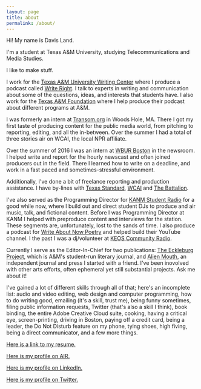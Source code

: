 ```yaml
---
layout: page
title: about
permalink: /about/
---
```

Hi! My name is Davis Land.

I&#39;m a student at Texas A&amp;M University, studying Telecommunications and Media Studies.

I like to make stuff.

I work for the [Texas A&amp;M University Writing Center](http://writingcenter.tamu.edu) where I produce a podcast called [Write Right](http://soundcloud.com/WriteRight). I talk to experts in writing and communication about some of the questions, ideas, and interests that students have. I also work for the [Texas A&amp;M Foundation](http://www.txamfoundation.com/s/1436/gid3give/2014/index.aspx?sid=1436&gid=3&pgid=4203) where I help produce their podcast about different programs at A&amp;M.

I was formerly an intern at [Transom.org](http://transom.org) in Woods Hole, MA. There I got my first taste of producing content for the public media world, from pitching to reporting, editing, and all the in-between. Over the summer I had a total of three stories air on WCAI, the local NPR affiliate.

Over the summer of 2016 I was an intern at [WBUR Boston](wbur.org) in the newsroom. I helped write and report for the hourly newscast and often joined producers out in the field. There I learned how to write on a deadline, and work in a fast paced and sometimes-stressful environment.  

Additionally, I&#39;ve done a bit of freelance reporting and production assistance. I have by-lines with [Texas Standard](http://texasstandard.org), [WCAI](http://capeandislands.org) and [The Battalion](http://thebatt.com). 

I&#39;ve also served as the Programming Director for [KANM Student Radio](http://kanm.org) for a good while now, where I build out and direct student DJs to produce and air music, talk, and fictional content. Before I was Programming Director at KANM I helped with preproduce content and interviews for the station. These segments are, unfortunately, lost to the sands of time. I also produce a podcast for [Write About Now Poetry](http://writeaboutnowpoetry.com) and helped build their YouTube channel. I the past I was a  dj/volunteer at [KEOS Community Radio](http://keos.org). 

Currently I serve as the Editor-In-Chief for two publications: [The Eckleburg Project](http://theeckleburgproject.com), which is A&amp;M&#39;s student-run literary journal, and [Alien Mouth](http://alienmouth.com), an independent journal and press I started with a friend. I've been inovolved with other arts efforts, often ephemeral yet still substantial projects. Ask me about it! 

I&#39;ve gained a lot of different skills through all of that; here&#39;s an incomplete list: audio and video editing, web design and computer programming, how to do writing good, emailing (it&#39;s a skill, trust me), being funny sometimes, filing public information requests, Twitter (that&#39;s also a skill I think), book binding, the entire Adobe Creative Cloud suite, cooking, having a critical eye, screen-printing, driving in Boston, paying off a credit card, being a leader, the Do Not Disturb feature on my phone, tying shoes, high fiving, being a direct communicator, and a few more things.<br>

[Here is a link to my resume.](http://davisland.info/Davis_Land_Resume_2016.pdf)

[Here is my profile on AIR.](http://airmedia.org/author/airusert301434670219)

[Here is my profile on LinkedIn.](https://www.linkedin.com/in/davisland)

[Here is my profile on Twitter.](http://twitter.com/davis_land)
